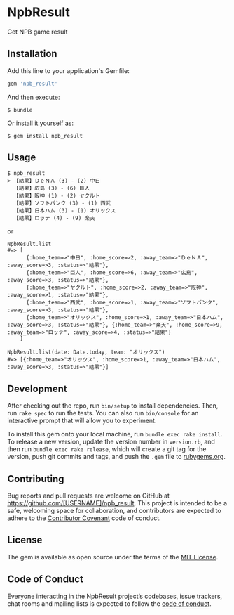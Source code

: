 # NpbResult

Get NPB game result

## Installation

Add this line to your application's Gemfile:

```ruby
gem 'npb_result'
```

And then execute:

    $ bundle

Or install it yourself as:

    $ gem install npb_result

## Usage

```
$ npb_result
> 【結果】ＤｅＮＡ (3) - (2) 中日
  【結果】広島 (3) - (6) 巨人
  【結果】阪神 (1) - (2) ヤクルト
  【結果】ソフトバンク (3) - (1) 西武
  【結果】日本ハム (3) - (1) オリックス
  【結果】ロッテ (4) - (9) 楽天
```

or

```
NpbResult.list
#=> [
      {:home_team=>"中日", :home_score=>2, :away_team=>"ＤｅＮＡ", :away_score=>3, :status=>"結果"},
      {:home_team=>"巨人", :home_score=>6, :away_team=>"広島", :away_score=>3, :status=>"結果"},
      {:home_team=>"ヤクルト", :home_score=>2, :away_team=>"阪神", :away_score=>1, :status=>"結果"},
      {:home_team=>"西武", :home_score=>1, :away_team=>"ソフトバンク", :away_score=>3, :status=>"結果"},
      {:home_team=>"オリックス", :home_score=>1, :away_team=>"日本ハム", :away_score=>3, :status=>"結果"}, {:home_team=>"楽天", :home_score=>9, :away_team=>"ロッテ", :away_score=>4, :status=>"結果"}
    ]

NpbResult.list(date: Date.today, team: "オリックス")
#=> [{:home_team=>"オリックス", :home_score=>1, :away_team=>"日本ハム", :away_score=>3, :status=>"結果"}]
```


## Development

After checking out the repo, run `bin/setup` to install dependencies. Then, run `rake spec` to run the tests. You can also run `bin/console` for an interactive prompt that will allow you to experiment.

To install this gem onto your local machine, run `bundle exec rake install`. To release a new version, update the version number in `version.rb`, and then run `bundle exec rake release`, which will create a git tag for the version, push git commits and tags, and push the `.gem` file to [rubygems.org](https://rubygems.org).

## Contributing

Bug reports and pull requests are welcome on GitHub at https://github.com/[USERNAME]/npb_result. This project is intended to be a safe, welcoming space for collaboration, and contributors are expected to adhere to the [Contributor Covenant](http://contributor-covenant.org) code of conduct.

## License

The gem is available as open source under the terms of the [MIT License](https://opensource.org/licenses/MIT).

## Code of Conduct

Everyone interacting in the NpbResult project’s codebases, issue trackers, chat rooms and mailing lists is expected to follow the [code of conduct](https://github.com/[USERNAME]/npb_result/blob/master/CODE_OF_CONDUCT.md).
